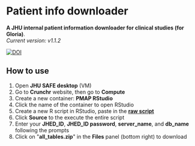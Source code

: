 # Patient info downloader
**A JHU internal patient information downloader for clinical studies (for Gloria)**.  
*Current version: v1.1.2*
  
[![DOI](https://zenodo.org/badge/353114862.svg)](https://doi.org/10.5281/zenodo.6870818)

## How to use
1. Open **JHU SAFE desktop** (VM)
2. Go to **Crunchr** website, then go to **Compute**
3. Create a new container: **PMAP RStudio**
4. Click the name of the container to open RStudio
5. Create a new R script in RStudio, paste in the [**raw script**](https://raw.githubusercontent.com/chenh19/patient_info/main/patient_info_downloader.R)
6. Click **Source** to the execute the entire script
7. Enter your **JHED_ID**, **JHED_ID password**, **server_name**, and **db_name** following the prompts
8. Click on "**all_tables.zip**" in the **Files** panel (bottom right) to download
